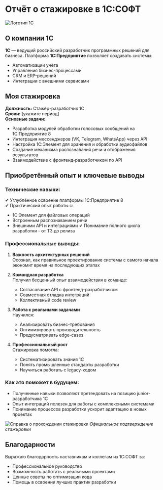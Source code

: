 # Отчёт о стажировке в 1С:СОФТ

![Логотип 1С](https://upload.wikimedia.org/wikipedia/commons/thumb/7/7d/1C_Company_logo.svg/1200px-1C_Company_logo.svg.png)

## О компании 1С
**1С** — ведущий российский разработчик программных решений для бизнеса. Платформа **1С:Предприятие** позволяет создавать системы:
- Автоматизации учёта
- Управления бизнес-процессами 
- CRM и ERP-решений
- Интеграции с внешними сервисами

## Моя стажировка
**Должность:** Стажёр-разработчик 1С  
**Сроки:** [укажите период]  
**Основные задачи:**
- Разработка модулей обработки голосовых сообщений на 1С:Предприятие 8
- Интеграция мессенджеров (VK, Telegram, WhatsApp) через API
- Настройка 1С:Элемент для хранения и обработки аудиофайлов
- Создание механизма распознавания речи и отображения результатов
- Взаимодействие с фронтенд-разработчиком по API

## Приобретённый опыт и ключевые выводы

### Технические навыки:
✔ Углублённое освоение платформы 1С:Предприятие 8  
✔ Практический опыт работы с:
   - 1С:Элемент для файловых операций
   - Встроенным распознаванием речи
   - Внешними API и интеграциями
✔ Понимание полного цикла разработки - от ТЗ до релиза

### Профессиональные выводы:
1. **Важность архитектурных решений**  
   Осознал, как правильное проектирование системы с самого начала экономит время на последующих этапах

2. **Командная разработка**  
   Получил бесценный опыт взаимодействия в команде:
   - Согласование API с фронтенд-разработчиком
   - Совместная отладка интеграций
   - Коллективный code review

3. **Работа с реальными задачами**  
   Научился:
   - Анализировать бизнес-требования
   - Оптимизировать производительность
   - Предусматривать edge-cases

4. **Профессиональный рост**  
   Стажировка помогла:
   - Систематизировать знания 1С
   - Понять промышленные стандарты разработки
   - Научиться работать с legacy-кодом

### Как это поможет в будущем:
- Полученные навыки позволяют претендовать на позицию junior-разработчика 1С
- Опыт интеграций полезен для работы с комплексными системами
- Понимание процессов разработки ускорит адаптацию в новых проектах

![Справка о прохождении стажировки](./path_to_certificate_image.jpg)
*Официальное подтверждение стажировки*

## Благодарности
Выражаю благодарность наставникам и коллегам из 1С:СОФТ за:
- Профессиональное руководство
- Возможность работать с реальными проектами
- Ценные советы по оптимизации кода
- Помощь в освоении лучших практик разработки
